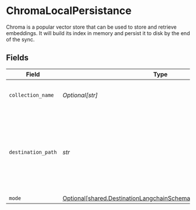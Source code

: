 # ChromaLocalPersistance

Chroma is a popular vector store that can be used to store and retrieve embeddings. It will build its index in memory and persist it to disk by the end of the sync.


## Fields

| Field                                                                                                                                      | Type                                                                                                                                       | Required                                                                                                                                   | Description                                                                                                                                | Example                                                                                                                                    |
| ------------------------------------------------------------------------------------------------------------------------------------------ | ------------------------------------------------------------------------------------------------------------------------------------------ | ------------------------------------------------------------------------------------------------------------------------------------------ | ------------------------------------------------------------------------------------------------------------------------------------------ | ------------------------------------------------------------------------------------------------------------------------------------------ |
| `collection_name`                                                                                                                          | *Optional[str]*                                                                                                                            | :heavy_minus_sign:                                                                                                                         | Name of the collection to use.                                                                                                             |                                                                                                                                            |
| `destination_path`                                                                                                                         | *str*                                                                                                                                      | :heavy_check_mark:                                                                                                                         | Path to the directory where chroma files will be written. The files will be placed inside that local mount.                                | /local/my_chroma_db                                                                                                                        |
| `mode`                                                                                                                                     | [Optional[shared.DestinationLangchainSchemasIndexingIndexingMode]](../../models/shared/destinationlangchainschemasindexingindexingmode.md) | :heavy_minus_sign:                                                                                                                         | N/A                                                                                                                                        |                                                                                                                                            |